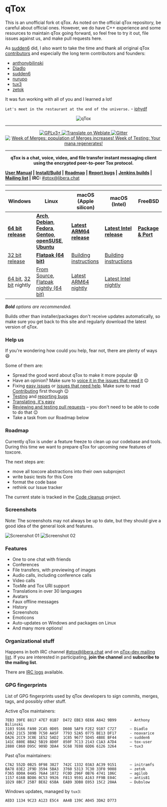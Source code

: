 # qTox

This is an unofficial fork ot qTox. As noted on the official qTox repository, be careful
about official ones. However, we do have C++ experience and some resources to maintain
qTox going forward, so feel free to try it out, file issues against us, and make pull
requests here.

As [sudden6](https://github.com/sudden6) did, I also want to take the time and thank all
original qTox [contributors](https://github.com/qTox/qTox/graphs/contributors) and
especially the long term contributors and founders:

- [anthonybilinski](https://github.com/anthonybilinski)
- [Diadlo](https://github.com/Diadlo)
- [sudden6](https://github.com/sudden6)
- [nurupo](https://github.com/nurupo)
- [tux3](https://github.com/tux3)
- [zetok](https://github.com/zetok)

It was fun working with all of you and I learned a lot!

`Let's meet in the restaurant at the end of the universe.` - [iphydf](https://github.com/iphydf)

<a name="qtox" />

<p align="center">
<img src="https://qtox.github.io/assets/imgs/logo_head.png" alt="qTox" />
</p>

---

<p align="center">
<a href="https://github.com/TokTok/qTox/blob/master/LICENSE">
<img src="https://img.shields.io/badge/license-GPLv3%2B-blue.svg" alt="GPLv3+" />
</a>
<a href="https://hosted.weblate.org/engage/qtox/?utm_source=widget">
<img src="https://hosted.weblate.org/widgets/qtox/-/svg-badge.svg"
     alt="Translate on Weblate" />
</a>
<a href="https://gitter.im/qtox/qTox?utm_source=badge">
<img src="https://badges.gitter.im/Join Chat.svg" alt="Gitter">
</a>
<a href="https://github.com/qTox/release-schedule/blob/master/README.md">
<img src="https://qtox.github.io/release-schedule/status.svg"
title="Week of Merges: population of Merges increases!
Week of Testing: Your mana regenerates!" />
</a></p>

---

<p align="center"><b>
qTox is a chat, voice, video, and file transfer instant messaging client using
the encrypted peer-to-peer Tox protocol.
</b></p>

**[User Manual] |**
**[Install/Build] |**
**[Roadmap] |**
**[Report bugs] |**
**[Jenkins builds] |**
**[Mailing list] |**
**IRC:** [#qtox@libera.chat]

---

| Windows                                          | Linux                                                                              | macOS (Apple silicon)      | macOS (Intel)              | FreeBSD              |
| ------------------------------------------------ | ---------------------------------------------------------------------------------- | -------------------------- | -------------------------- | -------------------- |
| **[64 bit release]**                             | **[Arch]**, **[Debian]**, **[Fedora]**, **[Gentoo]**, **[openSUSE]**, **[Ubuntu]** | **[Latest ARM64 release]** | **[Latest Intel release]** | **[Package & Port]** |
| [32 bit release]                                 | **[Flatpak (64 bit)]**                                                             | [Building instructions]    | [Building instructions]    |
| [64 bit][64nightly], [32 bit][32nightly] nightly | [From Source], [Flatpak nightly (64 bit)]                                          | [Latest ARM64 nightly]     | [Latest Intel nightly]     |

_**Bold** options are recommended._

Builds other than installer/packages don't receive updates automatically, so
make sure you get back to this site and regularly download the latest version of
qTox.

### Help us

If you're wondering how could you help, fear not, there are plenty of ways
:smile:

Some of them are:

- Spread the good word about qTox to make it more popular :smile:
- Have an opinion? Make sure to [voice it in the issues that need it] :wink:
- Fixing [easy issues] or [issues that need help]. Make sure to read
  [Contributing] first though :wink:
- [Testing] and [reporting bugs]
- [Translating, it's easy]
- [Reviewing and testing pull requests] – you don't need to be able to code to
  do that :wink:
- Take a task from our Roadmap below

### Roadmap

Currently qTox is under a feature freeze to clean up our codebase and tools.
During this time we want to prepare qTox for upcoming new features of toxcore.

The next steps are:

- move all toxcore abstractions into their own subproject
- write basic tests for this Core
- format the code base
- rethink our Issue tracker

The current state is tracked in the [Code cleanup] project.

### Screenshots

Note: The screenshots may not always be up to date, but they should give a good
idea of the general look and features.

![Screenshot 01](https://i.imgur.com/olb89CN.png)
![Screenshot 02](https://i.imgur.com/tmX8z9s.png)

### Features

- One to one chat with friends
- Conferences
- File transfers, with previewing of images
- Audio calls, including conference calls
- Video calls
- ToxMe and Tox URI support
- Translations in over 30 languages
- Avatars
- Faux offline messages
- History
- Screenshots
- Emoticons
- Auto-updates on Windows and packages on Linux
- And many more options!

### Organizational stuff

Happens in both IRC channel [#qtox@libera.chat] and on [qTox-dev mailing list].
If you are interested in participating, **join the channel** and **subscribe to
the mailing list**.

There are [IRC logs] available.

### GPG fingerprints

List of GPG fingerprints used by qTox developers to sign commits, merges, tags,
and possibly other stuff.

Active qTox maintainers:

```
7EB3 39FE 8817 47E7 01B7  D472 EBE3 6E66 A842 9B99      - Anthony Bilinski
3103 9166 FA90 2CA5 0D05  D608 5AF9 F2E2 9107 C727      – Diadlo
CA92 21C5 389B 7C50 AA5F  7793 52A5 0775 BE13 DF17      - noavarice
DA26 2CC9 3C0E 1E52 5AD2  1C85 9677 5D45 4B8E BF44      – sudden6
141C 880E 8BA2 5B19 8D0F  850F 7C13 2143 C1A3 A7D4      – tox-user
2880 C860 D95C 909D 3DA4  5C68 7E08 6DD6 6126 3264      – tux3
```

Past qTox maintainers:

```
C7A2 552D 0B25 0F98 3827  742C 1332 03A3 AC39 9151      – initramfs
BA78 83E2 2F9D 3594 5BA3  3760 5313 7C30 33F0 9008      – zetok
F365 8D0A 04A5 76A4 1072  FC0D 296F 0B76 4741 106C      – agilob
1157 616B BD86 0C53 9926  F813 9591 A163 FF9B E04C      – antis81
1D29 8BC7 25B7 BE82 65BA  EAB9 3DB8 E053 15C2 20AA      – Dubslow
```

Windows updates, managed by `tux3`:

```
AED3 1134 9C23 A123 E5C4  AA4B 139C A045 3DA2 D773
```

[#qtox@libera.chat]: https://web.libera.chat/#qtox
[64 bit release]: https://github.com/TokTok/qTox/releases/download/v1.18.1-rc.1/setup-qtox-x86_64-release.exe
[32 bit release]: https://github.com/TokTok/qTox/releases/download/v1.18.1-rc.1/setup-qtox-i686-release.exe
[32nightly]: https://github.com/TokTok/qTox/releases/download/nightly/qtox-nightly-i686-release.exe
[64nightly]: https://github.com/TokTok/qTox/releases/download/nightly/qtox-nightly-x86_64-release.exe
[Flatpak (64 bit)]: https://github.com/TokTok/qTox/releases/download/v1.18.1-rc.1/qTox-v1.18.1-rc.1.x86_64.flatpak
[Flatpak nightly (64 bit)]: https://github.com/TokTok/qTox/releases/download/nightly/qTox-nightly.flatpak
[Arch]: /INSTALL.md#arch
[Building instructions]: /INSTALL.md#os-x
[Contributing]: /CONTRIBUTING.md#how-to-start-contributing
[Debian]: https://packages.debian.org/search?keywords=qtox
[easy issues]: https://github.com/qTox/qTox/labels/E-easy
[Latest ARM64 release]: https://github.com/TokTok/qTox/releases/download/v1.18.1-rc.1/qTox-arm64.dmg
[Latest Intel release]: https://github.com/TokTok/qTox/releases/download/v1.18.1-rc.1/qTox-x86_64.dmg
[Latest ARM64 nightly]: https://github.com/TokTok/qTox/releases/download/nightly/qTox-nightly-arm64.dmg
[Latest Intel nightly]: https://github.com/TokTok/qTox/releases/download/nightly/qTox-nightly-x86_64.dmg
[Fedora]: /INSTALL.md#fedora
[Gentoo]: /INSTALL.md#gentoo
[openSUSE]: /INSTALL.md#opensuse
[Install/Build]: /INSTALL.md
[IRC logs]: https://github.com/qTox/qtox-irc-logs
[issues that need help]: https://github.com/qTox/qTox/labels/help%20wanted
[Jenkins builds]: https://build.tox.chat/
[Mailing list]: https://lists.tox.chat
[From Source]: /INSTALL.md#linux
[qTox-dev mailing list]: https://lists.tox.chat/listinfo/qtox-dev
[Package & Port]: /INSTALL.md#freebsd-easy
[Report bugs]: https://github.com/TokTok/qTox/wiki/Writing-Useful-Bug-Reports
[reporting bugs]: https://github.com/TokTok/qTox/wiki/Writing-Useful-Bug-Reports
[Reviewing and testing pull requests]: /CONTRIBUTING.md#reviews
[Roadmap]: https://github.com/TokTok/qTox/milestones
[Testing]: https://github.com/TokTok/qTox/wiki/Testing
[Translating, it's easy]: /translations/README.md
[User Manual]: /doc/user_manual_en.md
[Ubuntu]: https://packages.ubuntu.com/search?keywords=qtox
[voice it in the issues that need it]: https://github.com/qTox/qTox/labels/I-feedback-wanted
[Code cleanup]: https://github.com/qTox/qTox/projects/3?fullscreen=true
